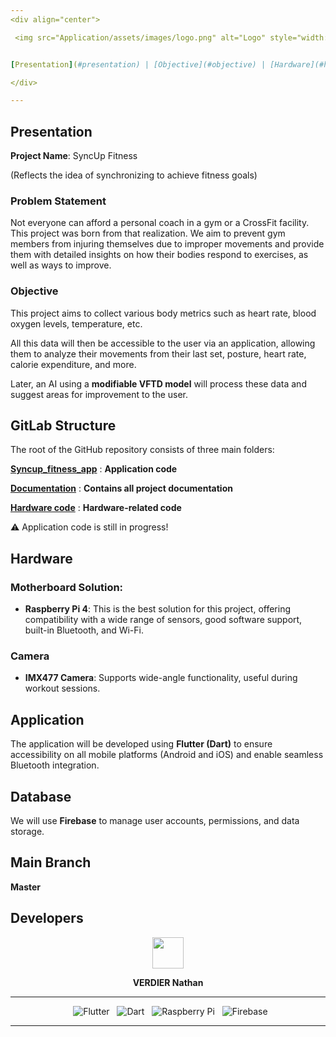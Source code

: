 ```yaml
---
<div align="center">

 <img src="Application/assets/images/logo.png" alt="Logo" style="width:200px;">


[Presentation](#presentation) | [Objective](#objective) | [Hardware](#hardware)

</div>

---
```


## Presentation  

**Project Name**: SyncUp Fitness  

(Reflects the idea of synchronizing to achieve fitness goals)  

### Problem Statement  

Not everyone can afford a personal coach in a gym or a CrossFit facility. This project was born from that realization. We aim to prevent gym members from injuring themselves due to improper movements and provide them with detailed insights on how their bodies respond to exercises, as well as ways to improve.  

### Objective  

This project aims to collect various body metrics such as heart rate, blood oxygen levels, temperature, etc.  

All this data will then be accessible to the user via an application, allowing them to analyze their movements from their last set, posture, heart rate, calorie expenditure, and more.  

Later, an AI using a **modifiable VFTD model** will process these data and suggest areas for improvement to the user.  

## GitLab Structure  

The root of the GitHub repository consists of three main folders:  

[**Syncup_fitness_app**](Application) : **Application code**  

[**Documentation**](Documentation) : **Contains all project documentation**  

[**Hardware code**](Hardware) : **Hardware-related code**  

⚠️ Application code is still in progress!  

## Hardware  

### Motherboard Solution:  
   - **Raspberry Pi 4**: This is the best solution for this project, offering compatibility with a wide range of sensors, good software support, built-in Bluetooth, and Wi-Fi.  

### Camera  
   - **IMX477 Camera**: Supports wide-angle functionality, useful during workout sessions.  

## Application  

The application will be developed using **Flutter (Dart)** to ensure accessibility on all mobile platforms (Android and iOS) and enable seamless Bluetooth integration.  

## Database  

We will use **Firebase** to manage user accounts, permissions, and data storage.  

## Main Branch  

**Master**  

## Developers  

<div align="center">  

<a href="https://github.com/nathanverdier">  
<img src="https://www.proservices-informatique.fr/wp-content/uploads/2023/11/abonnement-assistance-maintenance-informatique.png" height="50px">  
</a>  

<strong>VERDIER Nathan</strong>  



---


&nbsp; ![Flutter](https://img.shields.io/badge/Flutter-02569B?style=for-the-badge&logo=flutter&logoColor=white)
&nbsp; ![Dart](https://img.shields.io/badge/Dart-00599C?style=for-the-badge&logo=dart&logoColor=white) 
&nbsp; ![Raspberry Pi](https://img.shields.io/badge/Raspberry%20Pi-C51A4A?style=for-the-badge&logo=raspberry-pi&logoColor=white)
&nbsp; ![Firebase](https://img.shields.io/badge/Firebase-FFCA28?style=for-the-badge&logo=firebase&logoColor=white)


---


</div>



<div align = center>

